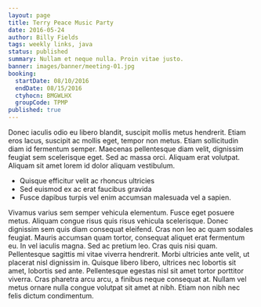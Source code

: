 ```yaml
---
layout: page
title: Terry Peace Music Party
date: 2016-05-24
author: Billy Fields
tags: weekly links, java
status: published
summary: Nullam et neque nulla. Proin vitae justo.
banner: images/banner/meeting-01.jpg
booking:
  startDate: 08/10/2016
  endDate: 08/15/2016
  ctyhocn: BMGWLHX
  groupCode: TPMP
published: true
---
```

Donec iaculis odio eu libero blandit, suscipit mollis metus hendrerit. Etiam eros lacus, suscipit ac mollis eget, tempor non metus. Etiam sollicitudin diam id fermentum semper. Maecenas pellentesque diam velit, dignissim feugiat sem scelerisque eget. Sed ac massa orci. Aliquam erat volutpat. Aliquam sit amet lorem id dolor aliquam vestibulum.

* Quisque efficitur velit ac rhoncus ultricies
* Sed euismod ex ac erat faucibus gravida
* Fusce dapibus turpis vel enim accumsan malesuada vel a sapien.

Vivamus varius sem semper vehicula elementum. Fusce eget posuere metus. Aliquam congue risus quis risus vehicula scelerisque. Donec dignissim sem quis diam consequat eleifend. Cras non leo ac quam sodales feugiat. Mauris accumsan quam tortor, consequat aliquet erat fermentum eu. In vel iaculis magna. Sed ac pretium leo. Cras quis nisi quam. Pellentesque sagittis mi vitae viverra hendrerit. Morbi ultricies ante velit, ut placerat nisl dignissim in. Quisque libero libero, ultrices nec lobortis sit amet, lobortis sed ante. Pellentesque egestas nisl sit amet tortor porttitor viverra. Cras pharetra arcu arcu, a finibus neque consequat at. Nullam vel metus ornare nulla congue volutpat sit amet at nibh. Etiam non nibh nec felis dictum condimentum.

